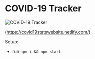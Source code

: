 # COVID-19 Tracker
![COVID-19 Tracker](https://i.ibb.co/X87BqVY/Screenshot-2020-04-13-at-10-14-58.png)

(https://covid19statswebsite.netlify.com/)


Setup:
- run ```npm i && npm start```
